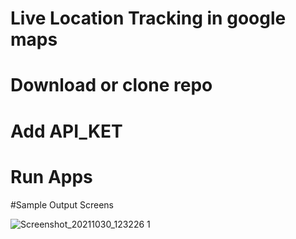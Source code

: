 # Live Location Tracking in google maps
# Download or clone repo 
# Add API_KET 
# Run Apps 
#Sample Output Screens 


![Screenshot_20211030_123226 1](https://user-images.githubusercontent.com/52270216/139523930-dc20c3ce-0a27-4166-90a7-622d35738b1a.jpg)


